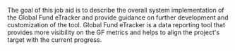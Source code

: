 The goal of this job aid is to describe the overall system implementation of the Global Fund eTracker and provide guidance on further development and customization of the tool. Global Fund eTracker is a data reporting tool that provides more visibility on the GF metrics and helps to align the project's target with the current progress.
